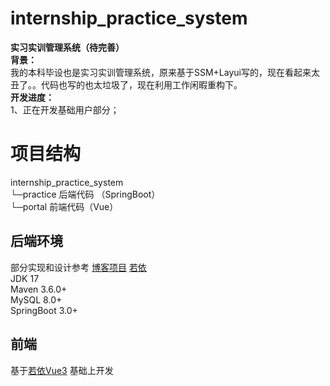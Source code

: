 # internship_practice_system
**实习实训管理系统（待完善）**   
    **背景：**    
         我的本科毕设也是实习实训管理系统，原来基于SSM+Layui写的，现在看起来太丑了。。代码也写的也太垃圾了，现在利用工作闲暇重构下。  
    **开发进度：**  
      1、正在开发基础用户部分；  

# 项目结构
internship_practice_system  
  └─practice 后端代码 （SpringBoot）      
  └─portal 前端代码（Vue）      
  
 
## 后端环境     
部分实现和设计参考  [博客项目](https://github.com/X1192176811/blog.git) [若依](https://github.com/yangzongzhuan/RuoYi-Vue-fast)    
JDK 17  
Maven 3.6.0+  
MySQL 8.0+  
SpringBoot 3.0+  

## 前端

基于[若依Vue3](https://github.com/yangzongzhuan/RuoYi-Vue3) 基础上开发
